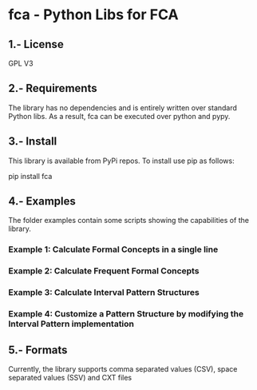 # fca - Python Libs for FCA

## 1.- License
GPL V3
## 2.- Requirements
The library has no dependencies and is entirely written over standard Python libs.
As a result, fca can be executed over python and pypy.

## 3.- Install

This library is available from PyPi repos. To install use pip as follows:

pip install fca

## 4.- Examples
The folder examples contain some scripts showing the capabilities of the library.
### Example 1: Calculate Formal Concepts in a single line
### Example 2: Calculate Frequent Formal Concepts
### Example 3: Calculate Interval Pattern Structures
### Example 4: Customize a Pattern Structure by modifying the Interval Pattern implementation

## 5.- Formats
Currently, the library supports comma separated values (CSV), space separated values (SSV) and CXT files
